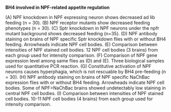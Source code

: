 **BH4 involved in NPF-related appetite regulation**

(A) NPF knockdown in NPF expressing neuron shows decreased ad lib feeding (n = 30). (B) NPF receptor mutants show decreased feeding phenotypes (n = 30). (C) Sptr knockdown in NPF neurons under the npfr mutant background shows decreased feeding (n=35). (D) NPF antibody staining on brains of NPF specific Sptr knockdown flies with or without BH4 feeding. Arrowheads indicate NPF cell bodies. (E) Comparison between intensities of NPF stained cell bodies. 12 NPF cell bodies (3 brains) from each group used for intensity comparison. (F) Comparison of NPF gene expression level among same flies as (D) and (E). Three biological samples used for quantitative PCR reaction. (G) Constitutive activation of NPF neurons causes hyperphagia, which is not rescuable by BH4 pre-feeding (n = 30). (H) NPF antibody staining on brains of NPF specific NaChBac expression flies with or without BH4 feeding. Arrowheads indicate NPF cell bodies. Some of NPF>NaChBac brains showed undetectably low staining in central NPF cell bodies. (I) Comparison between intensities of NPF stained cell bodies. 10-11 NPF cell bodies (4 brains) from each group used for intensity comparison.

